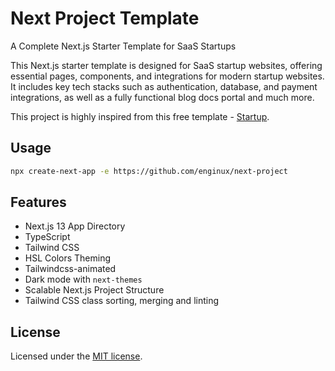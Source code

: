# Next Project Template

A Complete Next.js Starter Template for SaaS Startups

This Next.js starter template is designed for SaaS startup websites, offering essential pages, components, and integrations for modern startup websites. It includes key tech stacks such as authentication, database, and payment integrations, as well as a fully functional blog docs portal and much more.

This project is highly inspired from this free template - [Startup](https://startup.nextjstemplates.com).

## Usage

```bash
npx create-next-app -e https://github.com/enginux/next-project
```

## Features

- Next.js 13 App Directory
- TypeScript
- Tailwind CSS
- HSL Colors Theming
- Tailwindcss-animated
- Dark mode with `next-themes`
- Scalable Next.js Project Structure
- Tailwind CSS class sorting, merging and linting

## License

Licensed under the [MIT license](./assets/LICENSE.md).
